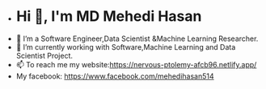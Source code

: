 - # Hi 👋, I'm MD Mehedi Hasan
- 👀 I’m a Software Engineer,Data Scientist &Machine Learning Researcher.
- 🌱 I’m currently working with Software,Machine Learning and Data Scientist  Project.
- 📫 To reach me my website:https://nervous-ptolemy-afcb96.netlify.app/
- My facebook: https://www.facebook.com/mehedihasan514

<!---
MDMEHEDIHASA/MDMEHEDIHASA is a ✨ special ✨ repository because its `README.md` (this file) appears on your GitHub profile.
You can click the Preview link to take a look at your changes.
--->
